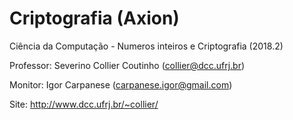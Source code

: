 # Criptografia (Axion)
Ciência da Computação - Numeros inteiros e Criptografia (2018.2)

Professor: Severino Collier Coutinho (collier@dcc.ufrj.br)

Monitor: Igor Carpanese (carpanese.igor@gmail.com)

Site: http://www.dcc.ufrj.br/~collier/
